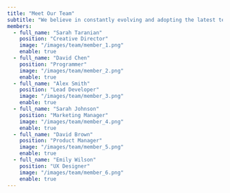 ```yaml
---
title: "Meet Our Team"
subtitle: "We believe in constantly evolving and adopting the latest technologies to stay ahead ofthe curve. Our team is committed to pushing the boundaries of what's possible."
members:
  - full_name: "Sarah Taranian"
    position: "Creative Director"
    image: "/images/team/member_1.png"
    enable: true
  - full_name: "David Chen"
    position: "Programmer"
    image: "/images/team/member_2.png"
    enable: true
  - full_name: "Alex Smith"
    position: "Lead Developer"
    image: "/images/team/member_3.png"
    enable: true
  - full_name: "Sarah Johnson"
    position: "Marketing Manager"
    image: "/images/team/member_4.png"
    enable: true
  - full_name: "David Brown"
    position: "Product Manager"
    image: "/images/team/member_5.png"
    enable: true
  - full_name: "Emily Wilson"
    position: "UX Designer"
    image: "/images/team/member_6.png"
    enable: true
---
```


